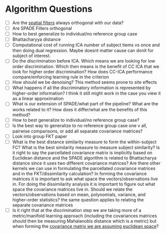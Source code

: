 # Algorithm Questions

* [ ] Are the [spatial filters](https://github.com/zainsouwei/ICASPADE/blob/21adaa891aab69852804d4ae05bb6f2460be63d4/simulate\_time.py#L81C1-L83C6) always orthogonal with our data?
* [ ] Are SPADE Filters orthogonal
* [ ] How to best generalize to individual/no reference group case
* [ ] Bhattacharyya distance
* [ ] Computational cost of running ICA number of subject tiems vs once and then doing dual regression. Maybe doesnt matter cause can donit for subject of interest.
* [ ] Do the discrimination before ICA. Which means we are looking for low order discrimination. Which then means is the benefit of CC ICA that we look for higher order discrimination? How does CC-ICA performance compare/enforcing learning rule in the criterion
* [ ] How should we be denoising? This method seems prone to site effects
* [ ] What happens if all the discriminatory information is represented by higher-order information? I think it still might work in the case you view it as a linear approximation
* [ ] What is our extension of SPADE/what part of the pipeline? What are the works related to it? How does it differ/what are the benefits of this method?
* [ ] How to best generalize to individual/no reference group case?
* [ ] Is the best way to generalize to no reference group case one v all, pairwise comparisons, or add all separate covariance matrices?
* [ ] Look into group FKT paper
* [ ] What is the best distance similarity measure to form the within-subject FC? What is the best similarity measure to measure subject similarity? Is it right to say the parcellated covariance matrix is implicitly based on Euclidean distance and the SPADE algorithm is related to Bhattacharya distance since it uses two different covariance matrices? Are there other kernels we can use in formulating the parcellated covariance matrices and in the FKT/dissimilarity calculation? In forming the covariance matrices it is important to ask what space the vectors/observations live in. For doing the dissimilarity analysis it is important to figure out what space the covariance matrices live in. Should we relate the vectors/observations based on mean, polynomials, variance, and higher-order statistics? the same question applies to relating the separate covariance matrices
* [ ] Is it right that at the discrimination step we are taking more of a metric/manifold learning approach (including the covariances matrices should then be measuring Mahalanobis distance which is a metric) but when forming the [covariance matrix we are assuming euclidean space](https://www.astroml.org/book\_figures/chapter7/fig\_S\_manifold\_PCA.html)?
